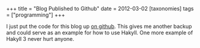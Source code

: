 +++
title = "Blog Published to Github"
date = 2012-03-02
[taxonomies]
tags = ["programming"]
+++

I just put the code for this blog up
[on github](https://github.com/travitch/blog).  This gives me another
backup and could serve as an example for how to use Hakyll.  One more
example of Hakyll 3 never hurt anyone.
